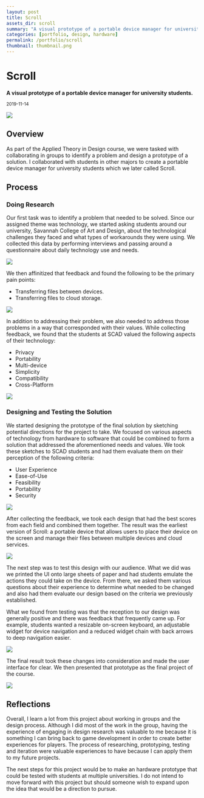 ```yaml
---
layout: post
title: Scroll
assets_dir: scroll
summary: "A visual prototype of a portable device manager for university students."
categories: [portfolio, design, hardware]
permalink: /portfolio/scroll
thumbnail: thumbnail.png
---
```


# Scroll

**A visual prototype of a portable device manager for university students.**

<small class="post-date">2019-11-14</small>

<a href="/assets/scroll/PROCESS_BOOK1024_49.png" target="_blank">![](/assets/scroll/PROCESS_BOOK1024_49.png)</a>

## Overview

As part of the Applied Theory in Design course, we were tasked with collaborating in groups to identify a problem and design a prototype of a solution. I collaborated with students in other majors to create a portable device manager for university students which we later called Scroll.

## Process

### Doing Research

Our first task was to identify a problem that needed to be solved. Since our assigned theme was technology, we started asking students around our university, Savannah College of Art and Design, about the technological challenges they faced and what types of workarounds they were using. We collected this data by performing interviews and passing around a questionnaire about daily technology use and needs.

<a href="/assets/scroll/PROCESS_BOOK1024_13.png" target="_blank">![](/assets/scroll/PROCESS_BOOK1024_13.png)</a>

We then affinitized that feedback and found the following to be the primary pain points:

- Transferring files between devices.
- Transferring files to cloud storage.

<a href="/assets/scroll/PROCESS_BOOK1024_18.png" target="_blank">![](/assets/scroll/PROCESS_BOOK1024_18.png)</a>

In addition to addressing their problem, we also needed to address those problems in a way that corresponded with their values. While collecting feedback, we found that the students at SCAD valued the following aspects of their technology:

- Privacy
- Portability
- Multi-device
- Simplicity
- Compatibility
- Cross-Platform

<a href="/assets/scroll/PROCESS_BOOK1024_25.png" target="_blank">![](/assets/scroll/PROCESS_BOOK1024_25.png)</a>

### Designing and Testing the Solution

We started designing the prototype of the final solution by sketching potential directions for the project to take. We focused on various aspects of technology from hardware to software that could be combined to form a solution that addressed the aforementioned needs and values. We took these sketches to SCAD students and had them evaluate them on their perception of the following criteria:

- User Experience
- Ease-of-Use
- Feasibility
- Portability
- Security

<a href="/assets/scroll/PROCESS_BOOK1024_27.png" target="_blank">![](/assets/scroll/PROCESS_BOOK1024_27.png)</a>

After collecting the feedback, we took each design that had the best scores from each field and combined them together. The result was the earliest version of Scroll: a portable device that allows users to place their device on the screen and manage their files between multiple devices and cloud services.

<a href="/assets/scroll/PROCESS_BOOK1024_31.png" target="_blank">![](/assets/scroll/PROCESS_BOOK1024_31.png)</a>

The next step was to test this design with our audience. What we did was we printed the UI onto large sheets of paper and had students emulate the actions they could take on the device. From there, we asked them various questions about their experience to determine what needed to be changed and also had them evaluate our design based on the criteria we previously established.

What we found from testing was that the reception to our design was generally positive and there was feedback that frequently came up. For example, students wanted a resizable on-screen keyboard, an adjustable widget for device navigation and a reduced widget chain with back arrows to deep navigation easier.

<a href="/assets/scroll/PROCESS_BOOK1024_41.png" target="_blank">![](/assets/scroll/PROCESS_BOOK1024_41.png)</a>

The final result took these changes into consideration and made the user interface for clear. We then presented that prototype as the final project of the course.

<a href="/assets/scroll/PROCESS_BOOK1024_46.png" target="_blank">![](/assets/scroll/PROCESS_BOOK1024_46.png)</a>

## Reflections

Overall, I learn a lot from this project about working in groups and the design process. Although I did most of the work in the group, having the experience of engaging in design research was valuable to me because it is something I can bring back to game development in order to create better experiences for players. The process of researching, prototyping, testing and iteration were valuable experiences to have because I can apply them to my future projects.

The next steps for this project would be to make an hardware prototype that could be tested with students at multiple universities. I do not intend to move forward with this project but should someone wish to expand upon the idea that would be a direction to pursue.